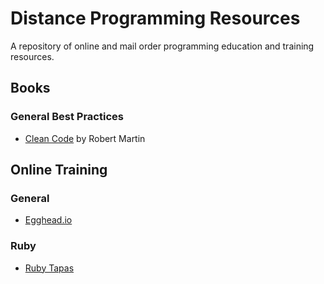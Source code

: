 # Distance Programming Resources
A repository of online and mail order programming education and training resources.

## Books

### General Best Practices

- [Clean Code](https://www.amazon.com/Clean-Code-Handbook-Software-Craftsmanship/dp/0132350882) by Robert Martin

## Online Training

### General

- [Egghead.io](https://egghead.io/)

### Ruby

- [Ruby Tapas](https://www.rubytapas.com/)
